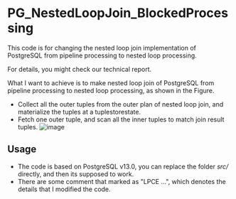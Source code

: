 # PG_NestedLoopJoin_BlockedProcessing
This code is for changing the nested loop join implementation of PostgreSQL from pipeline processing to nested loop processing.



For details, you might check our technical report.



 What I want to achieve is to make nested loop join of PostgreSQL from pipeline processing to nested loop processing, as shown in the Figure.
 * Collect all the outer tuples from the outer plan of nested loop join, and materialize the tuples at a tuplestorestate.
 * Fetch one outer tuple, and scan all the inner tuples to match join result tuples.
![image](https://user-images.githubusercontent.com/52020936/155877242-6c00f05a-5223-4fd4-b1fc-03f4a43ca24d.png)



## Usage
 * The code is based on PostgreSQL v13.0, you can replace the folder *src/* directly, and then its supposed to work. 
 * There are some comment that marked as "LPCE ...", which denotes the details that I modified the code.





